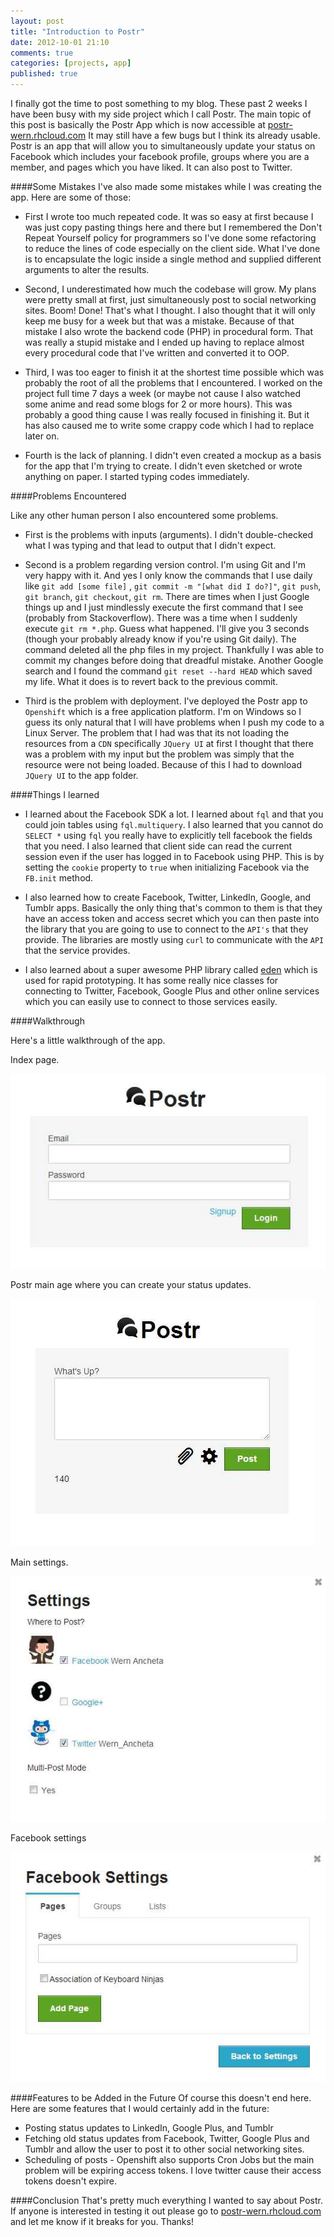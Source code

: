 ```yaml
---
layout: post
title: "Introduction to Postr"
date: 2012-10-01 21:10
comments: true
categories: [projects, app]
published: true
---
```


I finally got the time to post something to my blog. These past 2 weeks I have been busy with my side project which I call Postr.
The main topic of this post is basically the Postr App which is now accessible at [postr-wern.rhcloud.com](https://postr-wern.rhcloud.com/)
It may still have a few bugs but I think its already usable. Postr is an app that will allow you to simultaneously update your
status on Facebook which includes your facebook profile, groups where you are a member, and pages which you have liked. It can also post
to Twitter.

####Some Mistakes
I've also made some mistakes while I was creating the app. Here are some of those:

 * First I wrote too much repeated code. It was so easy at first because I was
just copy pasting things here and there but I remembered the Don't Repeat Yourself policy for programmers so I've done 
some refactoring to reduce the lines of code especially on the client side. What I've done is to encapsulate the logic inside a single 
method and supplied different arguments to alter the results. 

 * Second, I underestimated how much the codebase will grow. My plans 
were pretty small at first, just simultaneously post to social networking sites. Boom! Done! That's what I thought. I also thought that
it will only keep me busy for a week but that was a mistake. Because of that mistake I also wrote the backend code (PHP) in procedural form.
That was really a stupid mistake and I ended up having to replace almost every procedural code that I've written and converted it to OOP.

 * Third, I was too eager to finish it at the shortest time possible which was probably the root of all the problems that I encountered.
I worked on the project full time 7 days a week (or maybe not cause I also watched some anime and read some blogs for 2 or more hours).
This was probably a good thing cause I was really focused in finishing it. But it has also caused me to write some crappy code which I had
to replace later on.

 * Fourth is the lack of planning. I didn't even created a mockup as a basis for the app that I'm trying to create. I didn't even sketched or 
wrote anything on paper. I started typing codes immediately.

####Problems Encountered

Like any other human person I also encountered some problems.

 * First is the problems with inputs (arguments). I didn't double-checked what I was typing and that lead to output that I didn't expect.
 
 * Second is a problem regarding version control. I'm using Git and I'm very happy with it. 
And yes I only know the commands that I use daily like ```git add [some file]``` , ```git commit -m "[what did I do?]"```, ```git push```, ```git branch```, ```git checkout```, ```git rm```.
There are times when I just Google things up and I just mindlessly execute the first command that I see (probably from Stackoverflow).
There was a time when I suddenly execute ```git rm *.php```. Guess what happened. I'll give you 3 seconds (though your probably already know if you're using Git daily).
The command deleted all the php files in my project. Thankfully I was able to commit my changes before doing that dreadful mistake. 
Another Google search and I found the command ```git reset --hard HEAD``` which saved my life. What it does is to revert back to the previous commit.

 * Third is the problem with deployment. I've deployed the Postr app to ```Openshift``` which is a free application platform. 
I'm on Windows so I guess its only natural that I will have problems when I push my code to a Linux Server. 
The problem that I had was that its not loading the resources from a ```CDN``` specifically ```JQuery UI``` at first I thought that there
was a problem with my input but the problem was simply that the resource were not being loaded. Because of this I had to download ```JQuery UI``` to the app folder.

####Things I learned
 
 * I learned about the Facebook SDK a lot. I learned about ```fql``` and that you could join tables using ```fql.multiquery```.
I also learned that you cannot do ```SELECT *``` using ```fql``` you really have to explicitly tell facebook the fields that you need.
I also learned that client side can read the current session even if the user has logged in to Facebook using PHP. This is by setting the ```cookie``` property to ```true```
when initializing Facebook via the ```FB.init``` method.

 * I also learned how to create Facebook, Twitter, LinkedIn, Google, and Tumblr apps. Basically the only thing that's common to them is that 
they have an access token and access secret which you can then paste into the library that you are going to use to connect to the ```API's``` that
they provide. The libraries are mostly using ```curl``` to communicate with the ```API``` that the service provides.

 * I also learned about a super awesome PHP library called [eden](http://eden.openovate.com/) which is used for rapid prototyping. 
It has some really nice classes for connecting to Twitter, Facebook, Google Plus and other online services which you can easily use to connect to those
services easily.
   
 
####Walkthrough

Here's a little walkthrough of the app. 

Index page.

  ![postrIndex](/images/posts/postr/index.jpg)
  
  
Postr main age where you can create your status updates.

  ![postrMain](/images/posts/postr/postr.jpg)  
  
  
Main settings.

  ![mainsettings](/images/posts/postr/postrsettings.jpg)  

Facebook settings

  ![fbSettings](/images/posts/postr/fbsettings.jpg)    
  
  
####Features to be Added in the Future
Of course this doesn't end here. Here are some features that I would certainly add in the future:
 
 * Posting status updates to LinkedIn, Google Plus, and Tumblr
 * Fetching old status updates from Facebook, Twitter, Google Plus and Tumblr and allow the user to post it to other social networking sites.
 * Scheduling of posts - Openshift also supports Cron Jobs but the main problem will be expiring access tokens. I love twitter cause their access tokens doesn't expire. 

####Conclusion
That's pretty much everything I wanted to say about Postr. If anyone is interested in testing it out please go to [postr-wern.rhcloud.com](http://postr-wern.rhcloud.com) and let me know if it breaks for you. Thanks!